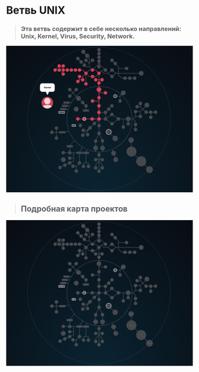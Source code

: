 # Ветвь UNIX  #

> ### Эта ветвь содержит в себе несколько направлений: Unix, Kernel, Virus, Security, Network.

![42 Shool](./unix_branch.gif)

> ## Подробная карта проектов ###

![42 Shool](../Holy_Graph.png)

